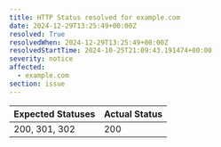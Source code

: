 ```yaml
---
title: HTTP Status resolved for example.com
date: 2024-12-29T13:25:49+00:00Z
resolved: True
resolvedWhen: 2024-12-29T13:25:49+00:00Z
resolvedStartTime: 2024-10-25T21:09:43.191474+00:00
severity: notice
affected:
  - example.com
section: issue
---
```


| Expected Statuses | Actual Status  |
|-------------------|----------------|
| 200, 301, 302 | 200 |
